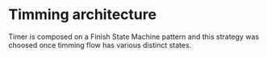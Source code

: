 # Timming architecture

Timer is composed on a Finish State Machine pattern and this strategy was choosed once timming flow has various distinct states.

